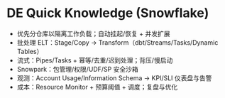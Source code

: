 # DE Quick Knowledge (Snowflake)

- 优先分仓库以隔离工作负载；自动挂起/恢复 + 并发扩展
- 批处理 ELT：Stage/Copy → Transform（dbt/Streams/Tasks/Dynamic Tables）
- 流式：Pipes/Tasks + 幂等/去重/迟到处理；背压/慢启动
- Snowpark：包管理/权限/UDF/SP 安全沙箱
- 观测：Account Usage/Information Schema → KPI/SLI 仪表盘与告警
- 成本：Resource Monitor + 预算阈值 + 调度；复盘与优化
